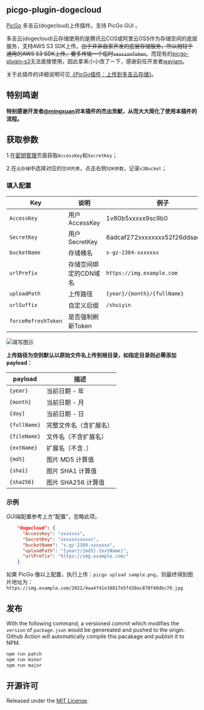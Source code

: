## picgo-plugin-dogecloud

[PicGo](https://github.com/PicGo/PicGo-Core) 多吉云(dogecloud)上传插件。支持 PicGo GUI 。

多吉云(dogecloud)云存储使用的是腾讯云COS或阿里云OSS作为存储空间的底层服务，支持AWS S3 SDK上传。~~由于并非自家开发的底层存储服务，所以相较于通用的AWS S3 SDK上传，要多传输一个临时`sessionToken`~~。而现有的[picgo-plugin-s3](https://github.com/wayjam/picgo-plugin-s3)无法直接使用，因此拿来小小改了一下，感谢前任开发者[wayjam](https://github.com/wayjam)。

关于此插件的详细说明可见[《PicGo插件：上传到多吉云存储》](https://hin.cool/posts/picgoplugin.html)。

## 特别鸣谢

**特别感谢开发者[@mingxuan](https://github.com/yabostone)对本插件的杰出贡献，从而大大简化了使用本插件的流程。**

## 获取参数

1.在[密钥管理](https://console.dogecloud.com/user/keys)页面获取`AccessKey`和`SecretKey`；

2.在`云存储`中选择对应的`空间列表`，点击右侧`SDK参数`，记录`s3Bucket`；

### 填入配置

| Key               | 说明                          | 例子                               |
| ----------------- | ----------------------------- | ---------------------------------- |
| `AccessKey`    | 用户AccessKey      | 1v80b5xxxxx9sc9b0 |
| `SecretKey` | 用户SecretKey   | 6adcaf272xxxxxxxx52f26ddsad244cb |
| `bucketName`      | 存储桶名                | `s-gz-2384-xxxxxxx`                   |
| `urlPrefix` | 存储空间绑定的CDN域名 | `https://img.example.com` |
| `uploadPath` | 上传路径                      | `{year}/{month}/{fullName}`        |
| `urlSuffix` | 自定义后缀 | `/shuiyin` |
| `forceRefreshToken` | 是否强制刷新Token |  |

![填写图示](https://user-images.githubusercontent.com/74824162/161233133-c80757f2-fb5c-4bcf-8134-67eb1b2a8b6b.jpg)

**上传路径为空则默认以原始文件名上传到根目录，如指定目录则必需添加 payload：**

| payload      | 描述                   |
| ------------ | ---------------------- |
| `{year}`     | 当前日期 - 年          |
| `{month}`    | 当前日期 - 月          |
| `{day}`      | 当前日期 - 日          |
| `{fullName}` | 完整文件名（含扩展名） |
| `{fileName}` | 文件名（不含扩展名）   |
| `{extName}`  | 扩展名（不含`.`）      |
| `{md5}`      | 图片 MD5 计算值        |
| `{sha1}`     | 图片 SHA1 计算值       |
| `{sha256}`   | 图片 SHA256 计算值     |



### 示例

GUI端配置参考上方“配置”，忽略此项。

```json
    "dogecloud": {
      "AccessKey": "xxxxxxx",
      "SecretKey": "xxxxxxxxxxxx",
      "bucketName": "s-gz-2384-xxxxxxx",
      "uploadPath": "{year}/{md5}.{extName}",
      "urlPrefix": "https://img.example.com/"
    }
```

如果 PicGo 像以上配置，执行上传：`picgo upload sample.png`，则最终得到图片地址为：`https://img.example.com/2022/4aa4f41e38817e5fd38ac870f40dbc70.jpg`

## 发布

With the following command, a versioned commit which modifies the `version` of `package.json` would be genereated and pushed to the origin. Github Action will automatically compile this pacakage and publish it to NPM.

```sh
npm run patch
npm run minor
npm run major
```

## 开源许可

Released under the [MIT License](https://github.com/wayjam/picgo-plugin-s3/blob/master/LICENSE).
